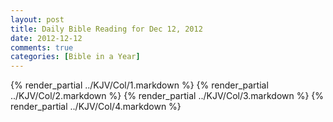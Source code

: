 ```yaml
---
layout: post
title: Daily Bible Reading for Dec 12, 2012
date: 2012-12-12
comments: true
categories: [Bible in a Year]
---
```

{% render_partial ../KJV/Col/1.markdown %}
{% render_partial ../KJV/Col/2.markdown %}
{% render_partial ../KJV/Col/3.markdown %}
{% render_partial ../KJV/Col/4.markdown %}
